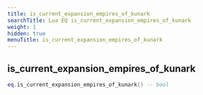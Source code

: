 ```yaml
---
title: is_current_expansion_empires_of_kunark
searchTitle: Lua EQ is_current_expansion_empires_of_kunark
weight: 1
hidden: true
menuTitle: is_current_expansion_empires_of_kunark
---
```

## is_current_expansion_empires_of_kunark
```lua
eq.is_current_expansion_empires_of_kunark() -- bool
```